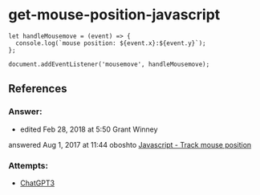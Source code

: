 # get-mouse-position-javascript

```ES6 JavaScript
let handleMousemove = (event) => {
  console.log(`mouse position: ${event.x}:${event.y}`);
};

document.addEventListener('mousemove', handleMousemove);
```

## References

### Answer:

- edited Feb 28, 2018 at 5:50
Grant Winney

answered Aug 1, 2017 at 11:44
oboshto
[Javascript - Track mouse position](https://stackoverflow.com/questions/7790725/javascript-track-mouse-position)

### Attempts:

- [ChatGPT3](https://chat.openai.com/)
